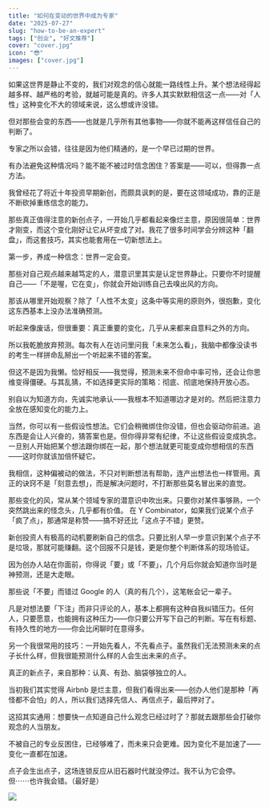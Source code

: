 ```yaml
---
title: "如何在变动的世界中成为专家"
date: "2025-07-27"
slug: "how-to-be-an-expert"
tags: ["创业", "好文推荐"]
cover: "cover.jpg"
icon: "😎"
images: ["cover.jpg"]
---
```

如果这世界是静止不变的，我们对观念的信心就能一路线性上升。某个想法经得起越多样、越严格的考验，就越可能是真的。许多人其实默默相信这一点——对「人性」这种变化不大的领域来说，这么想或许没错。



但对那些会变的东西——也就是几乎所有其他事物——你就不能再这样信任自己的判断了。



专家之所以会错，往往是因为他们精通的，是一个早已过期的世界。



有办法避免这种情况吗？能不能不被过时信念困住？答案是——可以，但得靠一点方法。



我曾经花了将近十年投资早期新创，而颇具讽刺的是，要在这领域成功，靠的正是不断砍掉重练信念的能力。



那些真正值得注意的新创点子，一开始几乎都看起来像烂主意，原因很简单：世界才刚变，而这个变化刚好让它从坏变成了对。我花了很多时间学会分辨这种「翻盘」，而这套技巧，其实也能套用在一切新想法上。



第一步，养成一种信念：世界一定会变。



那些对自己观点越来越笃定的人，潜意识里其实是认定世界静止。只要你不时提醒自己——「不是喔，它在变」，你就会开始训练自己去嗅出风的方向。



那该从哪里开始观察？除了「人性不太变」这条中等实用的原则外，很抱歉，变化这东西基本上没办法准确预测。



听起来像废话，但很重要：真正重要的变化，几乎从来都来自意料之外的方向。



所以我乾脆放弃预测。每次有人在访问里问我「未来怎么看」，我脑中都像没读书的考生一样拼命乱掰出一个听起来不错的答案。



但这不是因为我懒。恰好相反——我觉得，预测未来不但命中率可怜，还会让你思维变得僵硬。与其乱猜，不如选择更实际的策略：彻底、彻底地保持开放心态。



别自以为知道方向，先诚实地承认——我根本不知道哪边才是对的。然后把注意力全放在感知变化的能力上。



当然，你可以有一些假设性想法。它们会稍微绑住你没错，但也会驱动你前进。追东西是会让人兴奋的，猜答案也是。但你得非常有纪律，不让这些假设变成执念。
一旦别人开始把某个想法跟你绑在一起，那个想法就更可能变成你想相信的东西——这时你就该加倍怀疑它。



我相信，这种偏被动的做法，不只对判断想法有帮助，连产出想法也一样管用。真正的诀窍不是「刻意去想」，而是解决问题时，不打断那些莫名冒出来的直觉。



那些变化的风，常从某个领域专家的潜意识中吹出来。只要你对某件事够熟，一个突然跳出来的怪念头，几乎都有价值。
在 Y Combinator，如果我们说某个点子「疯了点」，那通常是称赞——搞不好还比「这点子不错」更赞。



新创投资人有极高的动机要刷新自己的信念。只要比别人早一步意识到某个点子不是垃圾，那就可能赚翻。这个回报不只是钱，更是你整个判断体系的现场验证。



因为创办人站在你面前，你得说「要」或「不要」，几个月后你就会知道你当时是神预测，还是大走眼。



那些说「不要」而错过 Google 的人（真的有几个），这笔帐会记一辈子。



凡是对想法要「下注」而非只评论的人，基本上都拥有这种自我纠错压力。任何人，只要愿意，也能拥有这种压力——你只要公开写下自己的判断。写在有标题、有持久性的地方——你会比闲聊时在意得多。



另一个我很常用的技巧：一开始先看人，不先看点子。虽然我们无法预测未来的点子长什么样，但我很能预测什么样的人会生出未来的点子。



真正的新点子，来自那种：认真、有劲、脑袋够独立的人。



当初我们其实觉得 Airbnb 是烂主意，但我们看得出来——创办人他们是那种「再怪都不会怕」的人，所以我们选择先信人、再信点子，最后押对了。



这招其实通用：想要快一点知道自己什么观念已经过时了？那就去跟那些会打破你观念的人当朋友。



不被自己的专业反困住，已经够难了，而未来只会更难。因为变化不是加速了——变化一直都在加速。



点子会生出点子，这场连锁反应从旧石器时代就没停过。我不认为它会停。
但⋯⋯也许我会错。（最好是）




![](https://prod-files-secure.s3.us-west-2.amazonaws.com/112d0858-5090-4d34-a606-b75eb8d65fd2/46476355-9cf3-4e99-9b7a-3531bc426380/1000202064.png?X-Amz-Algorithm=AWS4-HMAC-SHA256&X-Amz-Content-Sha256=UNSIGNED-PAYLOAD&X-Amz-Credential=ASIAZI2LB4663NOOTD7D%2F20251021%2Fus-west-2%2Fs3%2Faws4_request&X-Amz-Date=20251021T173141Z&X-Amz-Expires=3600&X-Amz-Security-Token=IQoJb3JpZ2luX2VjEGEaCXVzLXdlc3QtMiJGMEQCIA3y1JMzN0q5am9lDBLapUZMusmvsfP6UwTXVMITbxV5AiAvmN5zaT5NxcobwErnEN2UjP9Tb0UxsCE7MqrwxKbGjir%2FAwgaEAAaDDYzNzQyMzE4MzgwNSIM1vLj6Jm5d1WPCSifKtwDQX%2FG018hvZNg8yonlL0OtK1diL5zsOMc4N%2FB2qEK9FFZgkLD8GDW%2FOZ7JUBStqGoTvxi%2BuR9sv8frn03hEE3M0P%2BsFtvj0GwcgBEi6HJkehD%2Fo3kROxkbegbvtAsAXygHBmAed7v0LN7%2FlrQnNoA7BsRoispkm3euuFxKMW7dicX2Zz4d7ftakZOC3CPoNMLPuXB7dNA5JWWTVCejVTMcDYe3qc6Imau4qRlLkoENsiQ1TGrWPIz1GZVOYHeGBpFCsMLna9NsJVez7sG0N4H9%2F0B7yh19gXxr%2BkBeZvO7ylwKXq89CYX0XrCvg27Yw8kwpJQ9rZu%2BLPLy5k%2FJoKdWCapGo1BYLddeE9OTNx37A7nOOARkXzPzYzowo66soTRVfNBoQ5ZQQPeR%2BTQL%2BZpYaD2sSWAVNcRAQOXzPg6tKniNECKXa5DbSUyxFQBg7DaxNDPRBcMOso8lb%2BNdni72PUOvGuv7Z2%2Brc%2BU3PIUQFSEsX4SetCrQXA5LYltchfphHbXfKo9VyQm3ruCBthvNVDe29E8bIrbaXriS928bU7zbgf3%2F9KC38bHLFfQpwoRG1yFeTjbr9B9FcEvVmA4dVAoG0KPvdeanh5x7pgnJFrGQK51PWzdjQfWZ40w8fLexwY6pgGBIuWW2DdH3sqSmndESFltSeqy4zBiLGD1wgdqikcrsjgZZk9oX7QdJH146RjcJtkU5V3GI3THICxoJ1TOHI8d4ZaGDImNkUUtm9%2FCMGr%2FYvHz7ILGLAUX0cXmeOWcjnPZMQSRVGu2Yb539DTGHQPbjzGkbsVjlJZgcymcfo9vbHBUUMZy8B%2BdXDessz3I%2B5WvCHUHxadZH0s4VcVhRi8xq29Ws9UZ&X-Amz-Signature=5f5928c24478311cbdb569f7e6205b42e0a0fca8e8f8e8818f6f7eb0b72d0a67&X-Amz-SignedHeaders=host&x-amz-checksum-mode=ENABLED&x-id=GetObject)

